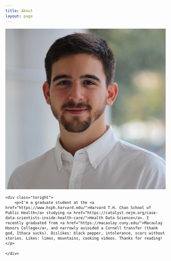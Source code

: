 ```yaml
---
title: About
layout: page
---
```

<div class="side-by-side">
    <div class="toleft">
        <img class="image" src="/assets/images/2profile.jpg" alt="Alt Text">
    </div>

    <div class="toright">
        <p>I'm a graduate student at the <a href="https://www.hsph.harvard.edu/">Harvard T.H. Chan School of Public Health</a> studying <a href="https://catalyst.nejm.org/case-data-scientists-inside-health-care/">Health Data Science</a>. I recently graduated from <a href="https://macaulay.cuny.edu/">Macaulay Honors College</a>, and narrowly avioided a Cornell transfer (thank god, Ithaca sucks). Dislikes: black pepper, intolerance, scars without stories. Likes: limes, mountains, cooking videos. Thanks for reading!</p>

    </div>
</div>


